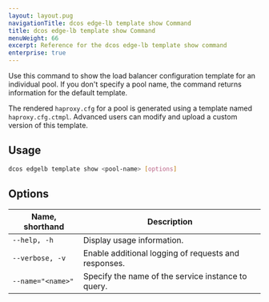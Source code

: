 ```yaml
---
layout: layout.pug
navigationTitle: dcos edge-lb template show Command
title: dcos edge-lb template show Command
menuWeight: 66
excerpt: Reference for the dcos edge-lb template show command
enterprise: true
---
```


Use this command to show the load balancer configuration template for an individual pool. If you don't specify a pool name, the command returns information for the default template.

The rendered `haproxy.cfg` for a pool is generated using a template named `haproxy.cfg.ctmpl`. Advanced users can modify and upload a custom version of this template.

## Usage
```bash
dcos edgelb template show <pool-name> [options]
```

## Options
| Name, shorthand | Description |
|-----------------|-------------|
| `--help, -h`    | Display usage information. |
| `--verbose, -v`   | Enable additional logging of requests and responses. |
| `--name="<name>"`   | Specify the name of the service instance to query. |

<!-- ### Permissions -->

<!-- ### Examples -->
